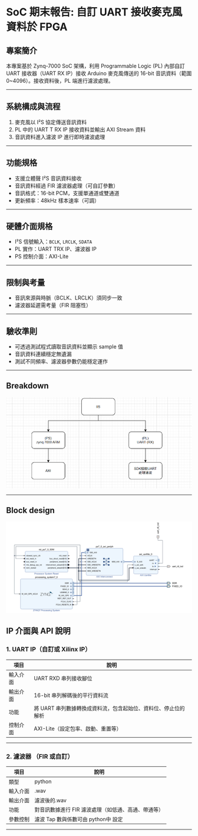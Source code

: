 # SoC 期末報告: 自訂 UART 接收麥克風資料於 FPGA

## 專案簡介

本專案基於 Zynq-7000 SoC 架構，利用 Programmable Logic (PL) 內部自訂 UART 接收器（UART RX IP）接收 Arduino 麥克風傳送的 16-bit 音訊資料（範圍 0~4096）。接收資料後，PL 端進行濾波處理。

---

## 系統構成與流程

1. 麥克風以 I²S 協定傳送音訊資料
2. PL 中的 UART T RX IP 接收資料並輸出 AXI Stream 資料
3. 音訊資料進入濾波 IP 進行即時濾波處理

---

## 功能規格

* 支援立體聲 I²S 音訊資料接收
* 音訊資料經過 FIR 濾波器處理（可自訂參數）
* 音訊格式：16-bit PCM，支援單通道或雙通道
* 更新頻率：48kHz 樣本速率（可調）

---

## 硬體介面規格

* I²S 信號輸入：`BCLK`, `LRCLK`, `SDATA`
* PL 實作：UART TRX IP、濾波器 IP
* PS 控制介面：AXI-Lite

---

## 限制與考量

* 音訊來源與時脈（BCLK、LRCLK）須同步一致
* 濾波器延遲需考量（FIR 阻塞性）

---

## 驗收準則

* 可透過測試程式讀取音訊資料並顯示 sample 值
* 音訊資料連續穩定無遺漏
* 測試不同頻率、濾波器參數仍能穩定運作

---

## Breakdown

![image](SoC_breakdown.png)

---

## Block design

![image](BOCLK_DESIGN.png)


## IP 介面與 API 說明

### 1. UART IP（自訂或 Xilinx IP）

| 項目       | 說明                                                                 |
|------------|----------------------------------------------------------------------|
| 輸入介面   | UART RXD 串列接收腳位                          |
| 輸出介面   | 16-bit 串列解碼後的平行資料流                          |
| 功能       | 	將 UART 串列數據轉換成資料流，包含起始位、資料位、停止位的解析                 |
| 控制介面   | 	AXI-Lite（設定包率、啟動、重置等）             |

---

### 2. 濾波器 （FIR 或自訂）

| 項目       | 說明                                                                 |
|------------|----------------------------------------------------------------------|
| 類型       | python                                                      |
| 輸入介面   | .wav                   |
| 輸出介面   | 濾波後的.wav                   |
| 功能       | 對音訊數據進行 FIR 濾波處理（如低通、高通、帶通等）                |
| 參數控制   | 濾波 Tap 數與係數可由 python中 設定                   |


---

